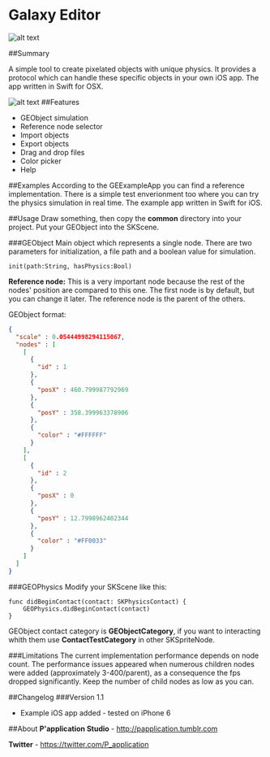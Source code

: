 # Galaxy Editor
![alt text](https://raw.githubusercontent.com/opapp6/Galaxy-Editor/master/assets/example.gif "GE iOS simulation")

##Summary

A simple tool to create pixelated objects with unique physics. It provides a protocol which can handle these specific objects in your own iOS app. The app written in Swift for OSX.

![alt text](https://raw.githubusercontent.com/opapp6/Galaxy-Editor/master/assets/GEimage.png "GE app image")
##Features

* GEObject simulation
* Reference node selector
* Import objects
* Export objects
* Drag and drop files
* Color picker
* Help

##Examples
According to the GEExampleApp you can find a reference implementation. There is a simple test enverionment too where you can try the physics simulation in real time. The example app written in Swift for iOS.

##Usage
Draw something, then copy the **common** directory into your project. Put your GEObject into the SKScene.

###GEObject
Main object which represents a single node. There are two parameters for initialization, a file path and a boolean value for simulation.
	
```
init(path:String, hasPhysics:Bool)
```

**Reference node:** This is a very important node because the rest of the nodes' position are compared to this one. The first node is by default, but you can change it later. The reference node is the parent of the others.

GEObject format:
```json
{
  "scale" : 0.05444998294115067,
  "nodes" : [
    [
      {
        "id" : 1
      },
      {
        "posX" : 460.799987792969
      },
      {
        "posY" : 358.399963378906
      },
      {
        "color" : "#FFFFFF"
      }
    ],
    [
      {
        "id" : 2
      },
      {
        "posX" : 0
      },
      {
        "posY" : 12.7998962402344
      },
      {
        "color" : "#FF0033"
      }
    ]
  ]
}
```

###GEOPhysics
Modify your SKScene like this:
	
```
func didBeginContact(contact: SKPhysicsContact) {
    GEOPhysics.didBeginContact(contact)
}
```
GEObject contact category is **GEObjectCategory**, if you want to interacting whith them use **ContactTestCategory** in other SKSpriteNode.

###Limitations
The current implementation performance depends on node count. The performance issues appeared when numerous children nodes were added (approximately 3-400/parent), as a consequence the fps dropped significantly. Keep the number of child nodes as low as you can.

##Changelog
###Version 1.1
* Example iOS app added - tested on iPhone 6

##About
**P'application Studio** 	- http://papplication.tumblr.com

**Twitter**					- https://twitter.com/P_application